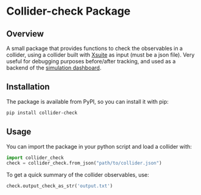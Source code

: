 # Collider-check Package

## Overview

A small package that provides functions to check the observables in a collider, using a collider
built with [Xsuite](https://github.com/xsuite) as input (must be a json file). Very useful for
debugging purposes before/after tracking, and used as a backend of the [simulation dashboard](https://github.com/ColasDroin/simulation-dashboard).

## Installation

The package is available from PyPI, so you can install it with pip:

```bash
pip install collider-check
```

## Usage

You can import the package in your python script and load a collider with:

```python
import collider_check
check = collider_check.from_json("path/to/collider.json")
```

To get a quick summary of the collider observables, use:

```python
check.output_check_as_str('output.txt')
```
